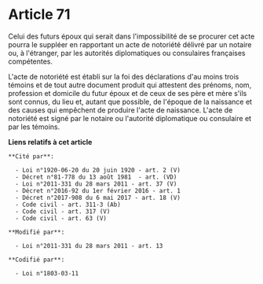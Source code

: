 # Article 71

Celui des futurs époux qui serait dans l'impossibilité de se procurer cet acte pourra le suppléer en rapportant un acte de
notoriété délivré par un notaire ou, à l'étranger, par les autorités diplomatiques ou consulaires françaises compétentes.

L'acte de notoriété est établi sur la foi des déclarations d'au moins trois témoins et de tout autre document produit qui
attestent des prénoms, nom, profession et domicile du futur époux et de ceux de ses père et mère s'ils sont connus, du lieu
et, autant que possible, de l'époque de la naissance et des causes qui empêchent de produire l'acte de naissance. L'acte de
notoriété est signé par le notaire ou l'autorité diplomatique ou consulaire et par les témoins.

**Liens relatifs à cet article**

	**Cité par**:

	  - Loi n°1920-06-20 du 20 juin 1920 - art. 2 (V)
	  - Décret n°81-778 du 13 août 1981  - art. (VD)
	  - Loi n°2011-331 du 28 mars 2011 - art. 37 (V)
	  - Décret n°2016-92 du 1er février 2016 - art. 1
	  - Décret n°2017-908 du 6 mai 2017 - art. 18 (V)
	  - Code civil - art. 311-3 (Ab)
	  - Code civil - art. 317 (V)
	  - Code civil - art. 63 (V)

	**Modifié par**:

	  - Loi n°2011-331 du 28 mars 2011 - art. 13

	**Codifié par**:

	  - Loi n°1803-03-11
